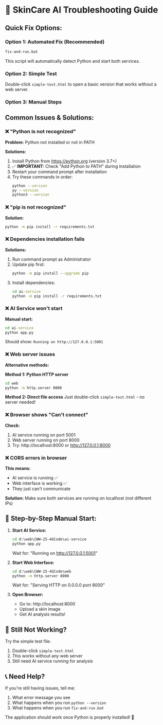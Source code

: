 # 🚨 SkinCare AI Troubleshooting Guide

## Quick Fix Options:

### **Option 1: Automated Fix (Recommended)**
```cmd
fix-and-run.bat
```
This script will automatically detect Python and start both services.

### **Option 2: Simple Test**
Double-click `simple-test.html` to open a basic version that works without a web server.

### **Option 3: Manual Steps**

## Common Issues & Solutions:

### ❌ **"Python is not recognized"**
**Problem:** Python not installed or not in PATH

**Solutions:**
1. Install Python from https://python.org (version 3.7+)
2. ✅ **IMPORTANT:** Check "Add Python to PATH" during installation
3. Restart your command prompt after installation
4. Try these commands in order:
   ```cmd
   python --version
   py --version  
   python3 --version
   ```

### ❌ **"pip is not recognized"**
**Solution:**
```cmd
python -m pip install -r requirements.txt
```

### ❌ **Dependencies installation fails**
**Solutions:**
1. Run command prompt as Administrator
2. Update pip first:
   ```cmd
   python -m pip install --upgrade pip
   ```
3. Install dependencies:
   ```cmd
   cd ai-service
   python -m pip install -r requirements.txt
   ```

### ❌ **AI Service won't start**
**Manual start:**
```cmd
cd ai-service
python app.py
```
Should show: `Running on http://127.0.0.1:5001`

### ❌ **Web server issues**
**Alternative methods:**

**Method 1: Python HTTP server**
```cmd
cd web
python -m http.server 8000
```

**Method 2: Direct file access**
Just double-click `simple-test.html` - no server needed!

### ❌ **Browser shows "Can't connect"**
**Check:**
1. AI service running on port 5001
2. Web server running on port 8000
3. Try: http://localhost:8000 or http://127.0.0.1:8000

### ❌ **CORS errors in browser**
**This means:**
- AI service is running ✅
- Web interface is working ✅  
- They just can't communicate

**Solution:** Make sure both services are running on localhost (not different IPs)

## 🎯 **Step-by-Step Manual Start:**

1. **Start AI Service:**
   ```cmd
   cd d:\web\CWW-25-4GCode\ai-service
   python app.py
   ```
   Wait for: "Running on http://127.0.0.1:5001"

2. **Start Web Interface:**
   ```cmd
   cd d:\web\CWW-25-4GCode\web  
   python -m http.server 8000
   ```
   Wait for: "Serving HTTP on 0.0.0.0 port 8000"

3. **Open Browser:**
   - Go to: http://localhost:8000
   - Upload a skin image
   - Get AI analysis results!

## 🔧 **Still Not Working?**

Try the simple test file:
1. Double-click `simple-test.html`
2. This works without any web server
3. Still need AI service running for analysis

## 📞 **Need Help?**

If you're still having issues, tell me:
1. What error message you see
2. What happens when you run `python --version`
3. What happens when you run `fix-and-run.bat`

The application should work once Python is properly installed! 🚀
